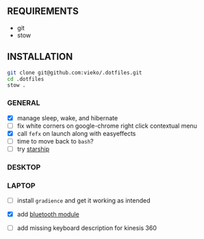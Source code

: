 ## REQUIREMENTS
- git
- stow 

## INSTALLATION
```bash
git clone git@github.com:vieko/.dotfiles.git
cd .dotfiles
stow .
```

### GENERAL
- [x] manage sleep, wake, and hibernate
- [ ] fix white corners on google-chrome right click contextual menu
- [x] call `fefx` on launch along with easyeffects
- [ ] time to move back to `bash`?
- [ ] try [starship](https://starship.rs/)

### DESKTOP

### LAPTOP
- [ ] install `gradience` and get it working as intended
- [x] add [bluetooth module](https://github.com/polybar/polybar-scripts/tree/master)
- [ ] add missing keyboard description for kinesis 360

